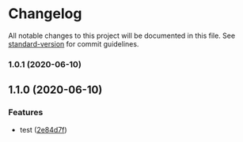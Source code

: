 # Changelog

All notable changes to this project will be documented in this file. See [standard-version](https://github.com/conventional-changelog/standard-version) for commit guidelines.

### 1.0.1 (2020-06-10)

## 1.1.0 (2020-06-10)


### Features

* test ([2e84d7f](https://github.com/mayrop/honk-test/commit/2e84d7f38b9d925cede5f7b0578b196b89f19b04))
